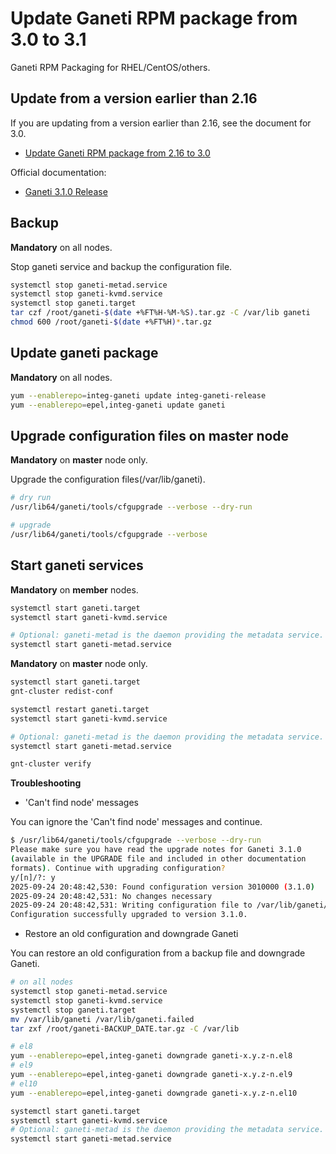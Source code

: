 # Update Ganeti RPM package from 3.0 to 3.1

Ganeti RPM Packaging for RHEL/CentOS/others.

## Update from a version earlier than 2.16

If you are updating from a version earlier than 2.16, see the document for 3.0.

- [Update Ganeti RPM package from 2.16 to 3.0](https://github.com/jfut/ganeti-rpm/blob/master/doc/update-rhel-2.16-to-3.0.md)

Official documentation:

- [Ganeti 3.1.0 Release](https://github.com/ganeti/ganeti/releases/tag/v3.1.0)

## Backup

**Mandatory** on all nodes.

Stop ganeti service and backup the configuration file.

```bash
systemctl stop ganeti-metad.service
systemctl stop ganeti-kvmd.service
systemctl stop ganeti.target
tar czf /root/ganeti-$(date +%FT%H-%M-%S).tar.gz -C /var/lib ganeti
chmod 600 /root/ganeti-$(date +%FT%H)*.tar.gz
```

## Update ganeti package

**Mandatory** on all nodes.

```bash
yum --enablerepo=integ-ganeti update integ-ganeti-release
yum --enablerepo=epel,integ-ganeti update ganeti
```

## Upgrade configuration files on master node

**Mandatory** on **master** node only.

Upgrade the configuration files(/var/lib/ganeti).

```bash
# dry run
/usr/lib64/ganeti/tools/cfgupgrade --verbose --dry-run

# upgrade
/usr/lib64/ganeti/tools/cfgupgrade --verbose
```

## Start ganeti services

**Mandatory** on **member** nodes.

```bash
systemctl start ganeti.target
systemctl start ganeti-kvmd.service

# Optional: ganeti-metad is the daemon providing the metadata service.
systemctl start ganeti-metad.service
```

**Mandatory** on **master** node only.

```bash
systemctl start ganeti.target
gnt-cluster redist-conf

systemctl restart ganeti.target
systemctl start ganeti-kvmd.service

# Optional: ganeti-metad is the daemon providing the metadata service.
systemctl start ganeti-metad.service

gnt-cluster verify
```

**Troubleshooting**

- 'Can't find node' messages

You can ignore the 'Can't find node' messages and continue.

```bash
$ /usr/lib64/ganeti/tools/cfgupgrade --verbose --dry-run
Please make sure you have read the upgrade notes for Ganeti 3.1.0
(available in the UPGRADE file and included in other documentation
formats). Continue with upgrading configuration?
y/[n]/?: y
2025-09-24 20:48:42,530: Found configuration version 3010000 (3.1.0)
2025-09-24 20:48:42,531: No changes necessary
2025-09-24 20:48:42,531: Writing configuration file to /var/lib/ganeti/config.data
Configuration successfully upgraded to version 3.1.0.
```

- Restore an old configuration and downgrade Ganeti

You can restore an old configuration from a backup file and downgrade Ganeti.

```bash
# on all nodes
systemctl stop ganeti-metad.service
systemctl stop ganeti-kvmd.service
systemctl stop ganeti.target
mv /var/lib/ganeti /var/lib/ganeti.failed
tar zxf /root/ganeti-BACKUP_DATE.tar.gz -C /var/lib

# el8
yum --enablerepo=epel,integ-ganeti downgrade ganeti-x.y.z-n.el8
# el9
yum --enablerepo=epel,integ-ganeti downgrade ganeti-x.y.z-n.el9
# el10
yum --enablerepo=epel,integ-ganeti downgrade ganeti-x.y.z-n.el10

systemctl start ganeti.target
systemctl start ganeti-kvmd.service
# Optional: ganeti-metad is the daemon providing the metadata service.
systemctl start ganeti-metad.service
```
